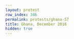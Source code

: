 ```yaml
---
layout: protest
row_index: 346
permalink: protests/ghana-57
title: Ghana, December 2018
hidden: true
---
```

